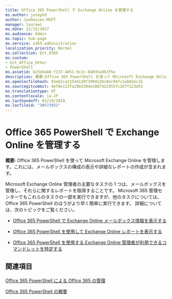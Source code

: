 ```yaml
---
title: Office 365 PowerShell で Exchange Online を管理する
ms.author: josephd
author: JoeDavies-MSFT
manager: laurawi
ms.date: 12/15/2017
ms.audience: Admin
ms.topic: hub-page
ms.service: o365-administration
localization_priority: Normal
ms.collection: Ent_O365
ms.custom:
- Ent_Office_Other
- PowerShell
ms.assetid: b23dda88-f137-4051-9c2c-84035ad63f5e
description: 概要:Office 365 PowerShell を使って Microsoft Exchange Online を管理します。これには、メールボックスの構成の表示や詳細なレポートの作成が含まれます。
ms.openlocfilehash: 93eb2ca11544139f3904126c0ec04fc1ab02ec1b
ms.sourcegitcommit: 4ef8e113fa20b539de1087422455fc26ff123d55
ms.translationtype: HT
ms.contentlocale: ja-JP
ms.lasthandoff: 03/19/2019
ms.locfileid: "30573931"
---
```

# <a name="manage-exchange-online-with-office-365-powershell"></a>Office 365 PowerShell で Exchange Online を管理する

 **概要:** Office 365 PowerShell を使って Microsoft Exchange Online を管理します。これには、メールボックスの構成の表示や詳細なレポートの作成が含まれます。
  
Microsoft Exchange Online 管理者の主要なタスクの 1 つは、メールボックスを管理し、それらに関するレポートを取得することです。 Microsoft 365 管理センターでもこれらのタスクの一部を実行できますが、他のタスクについては、Office 365 PowerShell のほうがより早く簡単に実行できます。 詳細については、次のトピックをご覧ください。
  
- [Office 365 PowerShell で Exchange Online メールボックス情報を表示する](https://technet.microsoft.com/ja-JP/library/mt771881%28v=exchg.160%29.aspx)
    
- [Office 365 PowerShell を使用して Exchange Online レポートを表示する](https://technet.microsoft.com/ja-JP/library/mt771882%28v=exchg.160%29.aspx)
    
- [Office 365 PowerShell を使用する Exchange Online 管理者が利用できるコマンドレットを特定する](https://technet.microsoft.com/ja-JP/library/mt771883%28v=exchg.160%29.aspx)
    
## <a name="see-also"></a>関連項目

#### 

[Office 365 PowerShell による Office 365 の管理](manage-office-365-with-office-365-powershell.md)
  
[Office 365 PowerShell の概要](getting-started-with-office-365-powershell.md)


